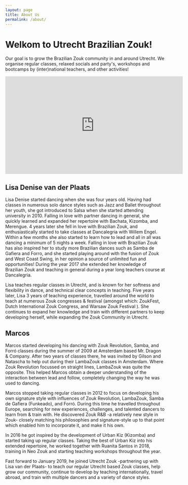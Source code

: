 ```yaml
---
layout: page
title: About Us
permalink: /about/
---
```


# Welkom to Utrecht Brazilian Zouk!

Our goal is to grow the Brazilian Zouk community in and around Utrecht.
We organise regular classes,
relaxed socials and party's,
workshops and bootcamps by (inter)national teachers,
and other activities!

<div class="responsive-video">
<iframe src="https://www.facebook.com/plugins/video.php?href=https%3A%2F%2Fwww.facebook.com%2Flisa.vanderplaats.7%2Fvideos%2F2231784906877633%2F&show_text=0&width=560" width="560" height="308" style="border:none;overflow:hidden" scrolling="no" frameborder="0" allowTransparency="true" allowFullScreen="true"></iframe>
</div>

## Lisa Denise van der Plaats
Lisa Denise started dancing when she was four years old.
Having had classes in numerous solo dance styles such as Jazz and Ballet throughout her youth,
she got introduced to Salsa when she started attending university in 2010.
Falling in love with partner dancing in general,
she quickly learned and expanded her repertoire with Bachata,
Kizomba,
and Merengue.
4 years later she fell in love with Brazilian Zouk,
and enthusiastically started to take classes at Dancalegria with Willem Engel.
Within a few months she also started to learn how to lead and all in all was dancing a minimum of 5 nights a week.
Falling in love with Brazilian Zouk has also inspired her to study more Brazilian dances such as Samba de Gafiera and Forro,
and she started playing around with the fusion of Zouk and West Coast Swing,
in her opinion a source of unlimited fun and opportunities!
During the year 2017 she extended her knowledge of Brazilian Zouk
and teaching in general during a year long teachers course at Dancalegria.

Lisa teaches regular classes in Utrecht,
and is known for her softness and flexibility in dance,
and technical clear concepts in teaching.
Five years later,
Lisa 3 years of teaching experience,
travelled around the world to teach at numerous Zouk congresses & festival
(amongst which: ZoukFest,
Dutch International Zouk Congress,
and Warsaw Zouk Festival
).
She continues to expand her knowledge and train with different partners to keep developing herself,
while expanding the Zouk Community in Utrecht.

## Marcos
Marcos started developing his dancing with Zouk Revolution, 
Samba,
and Forró classes during the summer of 2009 at Amsterdam based Mr. Dragon & Company.
After two years of classes there,
he was invited by Gilson and Natascha to help out during their LambaZouk classes in Amsterdam.
Where Zouk Revolution focussed on straight lines,
LambaZouk was quite the opposite.
This helped Marcos obtain a deeper understanding of the interaction between lead and follow,
completely changing the way he was used to dancing.


Marcos stopped taking regular classes in 2012 to focus on developing his own signature style
with influences of Zouk Revolution,
LambaZouk,
Samba de Gafiera (Funkeado),
and Forró.
During this time he travelled throughout Europe,
searching for new experiences,
challenges,
and talented dancers to learn from & train with.
He discovered Zouk R&B
-a relatively new style in Zouk-
closely matching his philosophies and signature-style up to that point which enabled him to incorporate it,
and make it his own.

In 2016 he got inspired by the development of Urban Kiz (Kizomba)
and started taking up regular classes.
Taking the best of Urban Kiz into his extended repertoire,
he worked together with Ruanita Santos in 2018,
training in Neo Zouk
and starting teaching workshops throughout the year.

Fast forward to January 2019,
he joined Utrecht Zouk
-partnering up with Lisa van der Plaats-
to teach our regular Utrecht based Zouk classes,
help grow our community,
continue to develop by teaching internationally,
travel abroad,
and train with multiple dancers and a variety of dance styles.
